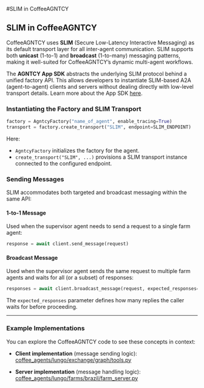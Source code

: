 #SLIM in CoffeeAGNTCY

## SLIM in CoffeeAGNTCY  

CoffeeAGNTCY uses **SLIM** (Secure Low-Latency Interactive Messaging) as its default transport layer for all inter-agent communication. SLIM supports both **unicast** (1-to-1) and **broadcast** (1-to-many) messaging patterns, making it well-suited for CoffeeAGNTCY’s dynamic multi-agent workflows.  

The **AGNTCY App SDK** abstracts the underlying SLIM protocol behind a unified factory API. This allows developers to instantiate SLIM-based A2A (agent-to-agent) clients and servers without dealing directly with low-level transport details. Learn more about the App SDK [here](https://github.com/agntcy/app-sdk).

### Instantiating the Factory and SLIM Transport  

```python
factory = AgntcyFactory("name_of_agent", enable_tracing=True)
transport = factory.create_transport("SLIM", endpoint=SLIM_ENDPOINT)
```

Here:  
- `AgntcyFactory` initializes the factory for the agent.  
- `create_transport("SLIM", ...)` provisions a SLIM transport instance connected to the configured endpoint.  

### Sending Messages  

SLIM accommodates both targeted and broadcast messaging within the same API:  

#### 1-to-1 Message  
Used when the supervisor agent needs to send a request to a single farm agent:  

```python
response = await client.send_message(request)
```

#### Broadcast Message  
Used when the supervisor agent sends the same request to multiple farm agents and waits for all (or a subset) of responses:  

```python
responses = await client.broadcast_message(request, expected_responses=3)
```

The `expected_responses` parameter defines how many replies the caller waits for before proceeding.  

---

### Example Implementations  

You can explore the CoffeeAGNTCY code to see these concepts in context:  

- **Client implementation** (message sending logic):  
  [coffee_agents/lungo/exchange/graph/tools.py](https://github.com/agntcy/coffeeAgntcy/blob/main/coffeeAGNTCY/coffee_agents/lungo/exchange/graph/tools.py)  

- **Server implementation** (message handling logic):  
  [coffee_agents/lungo/farms/brazil/farm_server.py](https://github.com/agntcy/coffeeAgntcy/blob/main/coffeeAGNTCY/coffee_agents/lungo/farms/brazil/farm_server.py)  





